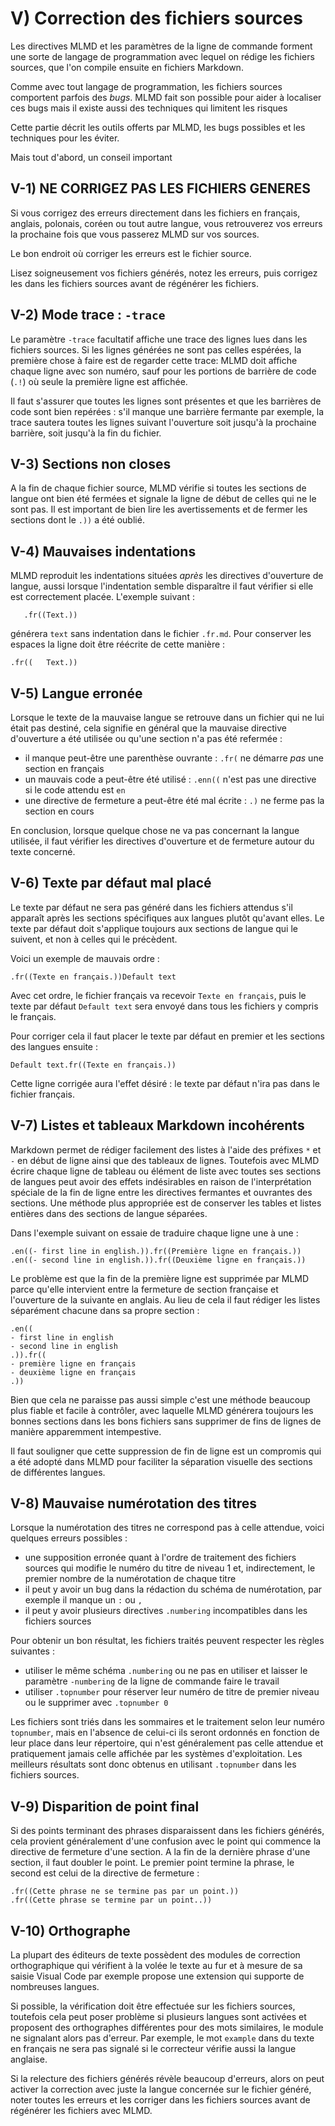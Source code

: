 # V) Correction des fichiers sources<A id="a67"></A>

Les directives MLMD et les paramètres de la ligne de commande forment une sorte
de langage de programmation avec lequel on rédige les fichiers sources, que l'on compile
ensuite en fichiers Markdown.

Comme avec tout langage de programmation, les fichiers sources comportent parfois
des *bugs*. MLMD fait son possible pour aider à localiser ces bugs mais il existe aussi des
techniques qui limitent les risques

Cette partie décrit les outils offerts par MLMD, les bugs possibles et les techniques pour
les éviter.

Mais tout d'abord, un conseil important

## V-1) NE CORRIGEZ PAS LES FICHIERS GENERES<A id="a68"></A>

Si vous corrigez des erreurs directement dans les fichiers en français, anglais, polonais, coréen
ou tout autre langue, vous retrouverez vos erreurs la prochaine fois que vous passerez MLMD sur vos sources.

Le bon endroit où corriger les erreurs est le fichier source.

Lisez soigneusement vos fichiers générés, notez les erreurs, puis corrigez les dans les
fichiers sources avant de régénérer les fichiers.

## V-2) Mode trace : `-trace`<A id="a69"></A>

Le paramètre `-trace` facultatif affiche une trace des lignes lues dans les fichiers sources.
Si les lignes générées ne sont pas celles espérées, la première chose à faire est de regarder cette
trace: MLMD doit affiche chaque ligne avec son numéro, sauf pour les portions de barrière de code (`.!`)
où seule la première ligne est affichée.

Il faut s'assurer que toutes les  lignes sont présentes et que les barrières de code sont
bien repérées : s'il manque une barrière fermante par exemple, la trace sautera toutes les lignes
suivant l'ouverture soit jusqu'à la prochaine barrière, soit jusqu'à la fin du fichier.

## V-3) Sections non closes<A id="a70"></A>

A la fin de  chaque fichier source, MLMD vérifie si toutes les sections de langue ont bien
été fermées et signale la ligne de début de celles qui ne le sont pas. Il est important de bien lire
les avertissements et de fermer les sections dont le `.))` a été oublié.

## V-4) Mauvaises indentations<A id="a71"></A>

MLMD reproduit les indentations situées *après* les directives d'ouverture de langue, aussi lorsque
l'indentation semble disparaître il faut vérifier si elle est correctement placée. L'exemple suivant :

```code
   .fr((Text.))
```

générera `text` sans indentation dans le fichier `.fr.md`. Pour conserver les espaces la ligne doit
être réécrite de cette manière :

```code
.fr((   Text.))
```

## V-5) Langue erronée<A id="a72"></A>

Lorsque le texte de la mauvaise langue se retrouve dans un fichier qui ne lui était pas destiné, 
cela signifie en général que la mauvaise directive d'ouverture a été utilisée ou qu'une section
n'a pas été refermée :

- il manque peut-être une parenthèse ouvrante : `.fr(` ne démarre *pas* une section en français
- un mauvais code a peut-être été utilisé : `.enn((` n'est pas une directive si le code attendu est `en`
- une directive de fermeture a peut-être été mal écrite : `.)` ne ferme pas la section en cours

En conclusion, lorsque quelque chose ne va pas concernant la langue utilisée, il faut
vérifier les directives d'ouverture et de fermeture autour du texte concerné.

## V-6) Texte par défaut mal placé<A id="a73"></A>

Le texte par défaut ne sera pas généré dans les fichiers attendus s'il apparaît
après les sections spécifiques aux langues plutôt qu'avant elles. Le texte par défaut doit
s'applique toujours aux sections de langue qui le suivent, et non à celles qui le précèdent.

 Voici un exemple de mauvais ordre :

`.fr((Texte en français.))Default text`

Avec cet ordre, le fichier français va recevoir `Texte en français`, puis le 
texte par défaut `Default text` sera envoyé dans tous les fichiers y compris le français.

Pour corriger cela il faut placer le texte par défaut en premier et les sections des
langues ensuite :

`Default text.fr((Texte en français.))`

Cette ligne corrigée aura l'effet désiré : le texte par défaut n'ira pas dans le fichier français.

## V-7) Listes et tableaux Markdown incohérents<A id="a74"></A>

Markdown permet de rédiger facilement des listes à l'aide des préfixes `*` et `-` en début de
ligne ainsi que des tableaux de lignes. Toutefois avec MLMD écrire chaque ligne de tableau ou élément
de liste avec toutes ses sections de langues peut avoir des effets indésirables en raison de l'interprétation
spéciale de la fin de ligne entre les directives fermantes et ouvrantes des sections. Une méthode plus
appropriée est de conserver les tables et listes entières dans des sections de langue séparées.

Dans l'exemple suivant on essaie de traduire chaque ligne une à une :

```code
.en((- first line in english.)).fr((Première ligne en français.))
.en((- second line in english.)).fr((Deuxième ligne en français.))
```

Le problème est que la fin de la première ligne est supprimée par MLMD parce qu'elle intervient
entre la fermeture de section française et l'ouverture de la suivante en anglais. Au lieu de cela
il faut rédiger les listes séparément chacune dans sa propre section :

```code
.en((
- first line in english
- second line in english
.)).fr((
- première ligne en français
- deuxième ligne en français
.))
```

Bien que cela ne paraisse pas aussi simple c'est une méthode beaucoup plus fiable et facile à contrôler,
avec laquelle MLMD générera toujours les bonnes sections dans les bons fichiers sans supprimer de fins de
lignes de manière apparemment intempestive.

Il faut souligner que cette suppression de fin de ligne est un compromis qui a été adopté dans
MLMD pour faciliter la séparation visuelle des sections de différentes langues.

## V-8) Mauvaise numérotation des titres<A id="a75"></A>

Lorsque la numérotation des titres ne correspond pas à celle attendue, voici quelques erreurs
possibles :

- une supposition erronée quant à l'ordre de traitement des fichiers sources qui modifie le numéro
  du titre de niveau 1 et, indirectement, le premier nombre de la numérotation de chaque titre
- il peut y avoir un bug dans la rédaction du schéma de numérotation, par exemple il manque un `:` ou `,`
- il peut y avoir plusieurs directives `.numbering` incompatibles dans les fichiers sources

Pour obtenir un bon résultat, les fichiers traités peuvent respecter les règles suivantes :

- utiliser le même schéma `.numbering` ou ne pas en utiliser et laisser le paramètre `-numbering` de la ligne 
de commande faire le travail
- utiliser `.topnumber` pour réserver leur numéro de titre de premier niveau ou le supprimer avec `.topnumber 0`

Les fichiers sont triés dans les sommaires et le traitement selon leur numéro `topnumber`, mais
en l'absence de celui-ci ils seront ordonnés en fonction de leur place dans leur répertoire, qui n'est
généralement pas celle attendue et pratiquement jamais celle affichée par les systèmes d'exploitation.
Les meilleurs résultats sont donc obtenus en utilisant `.topnumber` dans les fichiers sources.

## V-9) Disparition de point final<A id="a76"></A>

Si des points terminant des phrases disparaissent dans les fichiers générés, cela provient 
généralement d'une confusion avec le point qui commence la directive de fermeture d'une section. A la fin
de la dernière phrase d'une section, il faut doubler le point. Le premier point termine la phrase,
le second est celui de la directive de fermeture :

```code
.fr((Cette phrase ne se termine pas par un point.))
.fr((Cette phrase se termine par un point..))
```

## V-10) Orthographe<A id="a77"></A>

La plupart des éditeurs de texte possèdent des modules de correction orthographique
qui vérifient à la volée le texte au fur et à mesure de sa saisie Visual Code par exemple
propose une extension qui supporte de nombreuses langues.

Si possible, la vérification doit être effectuée sur les fichiers sources, toutefois cela peut
poser problème si plusieurs langues sont activées et proposent des orthographes différentes pour des
mots similaires, le module ne signalant alors pas d'erreur. Par exemple, le mot `example` dans
du texte en français ne sera pas signalé si le correcteur vérifie aussi la langue anglaise.

Si la relecture des fichiers générés révèle beaucoup d'erreurs, alors on peut activer la correction
avec juste la langue concernée sur le fichier généré, noter toutes les erreurs et les corriger dans
les fichiers sources avant de régénérer les fichiers avec MLMD.
